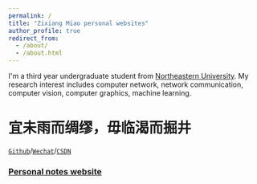 ```yaml
---
permalink: /
title: "Zixiang Miao personal websites"
author_profile: true
redirect_from: 
  - /about/
  - /about.html
---
```


I'm a third year undergraduate student from [Northeastern University](https://www.neu.edu.cn/). My research interest includes computer network, network communication, computer vision, computer graphics, machine learning.

宜未雨而绸缪，毋临渴而掘井
======
[`Github`](https://github.com/IllusionMZX)/[`Wechat`](https://illusionmzx.github.io/images/Wechat.png)/[`CSDN`](https://blog.csdn.net/weixin_73271965?type=collect)

### [Personal notes website](https://protective-calendula-c55.notion.site/Stay-Hungry-Stay-Foolish-64dadb006e534be6895b6fedc62f351c?pvs=4)
